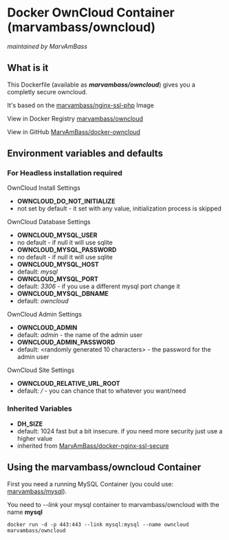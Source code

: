 # Docker OwnCloud Container (marvambass/owncloud)
_maintained by MarvAmBass_

## What is it

This Dockerfile (available as ___marvambass/owncloud___) gives you a completly secure owncloud.

It's based on the [marvambass/nginx-ssl-php](https://registry.hub.docker.com/u/marvambass/nginx-ssl-php/) Image

View in Docker Registry [marvambass/owncloud](https://registry.hub.docker.com/u/marvambass/owncloud/)

View in GitHub [MarvAmBass/docker-owncloud](https://github.com/MarvAmBass/docker-owncloud)

## Environment variables and defaults

### For Headless installation required

OwnCloud Install Settings

* __OWNCLOUD\_DO\_NOT_INITIALIZE__
 * not set by default - it set with any value, initialization process is skipped
 
OwnCloud Database Settings

* __OWNCLOUD\_MYSQL\_USER__
 * no default - if null it will use sqlite
* __OWNCLOUD\_MYSQL\_PASSWORD__
 * no default - if null it will use sqlite
* __OWNCLOUD\_MYSQL\_HOST__
 * default: _mysql_
* __OWNCLOUD\_MYSQL\_PORT__
 * default: _3306_ - if you use a different mysql port change it
* __OWNCLOUD\_MYSQL\_DBNAME__
 * default: _owncloud_
 
OwnCloud Admin Settings

* __OWNCLOUD\_ADMIN__
 * default: _admin_ - the name of the admin user
* __OWNCLOUD\_ADMIN\_PASSWORD__
 * default: <randomly generated 10 characters> - the password for the admin user

OwnCloud Site Settings

* __OWNCLOUD\_RELATIVE\_URL\_ROOT__
 * default: _/_ - you can chance that to whatever you want/need
 
### Inherited Variables

* __DH\_SIZE__
 * default: 1024 fast but a bit insecure. if you need more security just use a higher value
 * inherited from [MarvAmBass/docker-nginx-ssl-secure](https://github.com/MarvAmBass/docker-nginx-ssl-secure)

## Using the marvambass/owncloud Container

First you need a running MySQL Container (you could use: [marvambass/mysql](https://registry.hub.docker.com/u/marvambass/mysql/)).

You need to _--link_ your mysql container to marvambass/owncloud with the name __mysql__

    docker run -d -p 443:443 --link mysql:mysql --name owncloud marvambass/owncloud
